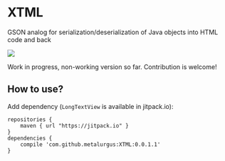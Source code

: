 # XTML
GSON analog for serialization/deserialization of Java objects into HTML code and back

[![](https://jitpack.io/v/metalurgus/XTML.svg)](https://jitpack.io/#metalurgus/XTML)

Work in progress, non-working version so far.
Contribution is welcome!

## How to use?
Add dependency (`LongTextView` is available in jitpack.io):
```
repositories {
    maven { url "https://jitpack.io" }
}
dependencies {
    compile 'com.github.metalurgus:XTML:0.0.1.1'
}
```

